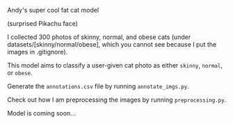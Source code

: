 Andy's super cool fat cat model

(surprised Pikachu face)

I collected 300 photos of skinny, normal, and obese cats (under datasets/[skinny/normal/obese], which you cannot see because I put the images in .gitignore).

This model aims to classify a user-given cat photo as either `skinny`, `normal`, or `obese`.

Generate the `annotations.csv` file by running `annotate_imgs.py`.

Check out how I am preprocessing the images by running `preprocessing.py`.

Model is coming soon...
